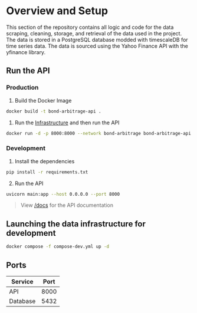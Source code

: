 # Overview and Setup

This section of the repository contains all logic and code for the data scraping, cleaning, storage, and retrieval of the data used in the project. The data is stored in a PostgreSQL database modded with timescaleDB for time series data. The data is sourced using the Yahoo Finance API with the yfinance library.


## Run the API

### **Production**

1. Build the Docker Image
```zsh
docker build -t bond-arbitrage-api .
```
1. Run the [Infrastructure](../infrastructure/README.MD) and then run the API
```zsh
docker run -d -p 8000:8000 --network bond-arbitrage bond-arbitrage-api
```

### **Development**

1. Install the dependencies
```zsh
pip install -r requirements.txt
```

2. Run the API
```zsh
uvicorn main:app --host 0.0.0.0 --port 8000
```

> View <a href="http://localhost:8000/docs">/docs</a> for the API documentation

## Launching the data infrastructure for development

```zsh
docker compose -f compose-dev.yml up -d
```


## Ports
| Service | Port |
|---------|------|
| API | 8000 |
| Database | 5432 |

